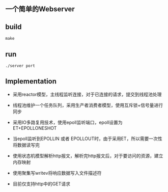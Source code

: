 ## 一个简单的Webserver

## build

```
make
```

## run

```
./server port
```

## Implementation

* 采用reactor模型，主线程监听连接，对于已连接的请求，提交到线程池处理
* 线程池维护一个任务队列，采用生产者消费者模型，使用互斥锁+信号量进行同步

* 采用IO多路复用技术，使用epoll监听端口，epoll设置为ET+EPOLLONESHOT
* 当epoll监听到EPOLLIN 或者 EPOLLOUT时，由于采用ET，所以需要一次性将数据读写完
* 使用状态机模型解析http报文，解析完http报文后，对于要访问的资源，建立内存映射
* 使用聚集写writev将响应数据写入文件描述符
* 目前仅支持http中的GET请求